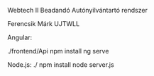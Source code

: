 Webtech II Beadandó
Autónyilvántartó rendszer

Ferencsik Márk
UJTWLL



Angular:

./frontend/Api
npm install
ng serve

Node.js:
./
npm install
node server.js
